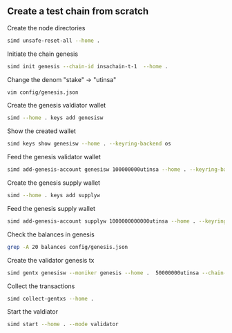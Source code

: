 ## Create a test chain from scratch 

Create the node directories
```bash
simd unsafe-reset-all --home .
```

Initiate the chain genesis
```bash
simd init genesis --chain-id insachain-t-1  --home .
```

Change the denom "stake" -> "utinsa"
```bash
vim config/genesis.json
```

Create the genesis valdiator wallet
```bash
simd --home . keys add genesisw
```

Show the created wallet
```bash
simd keys show genesisw --home . --keyring-backend os
```

Feed the genesis validator wallet
```bash
simd add-genesis-account genesisw 100000000utinsa --home . --keyring-backend os
```

Create the genesis supply wallet
```bash
simd --home . keys add supplyw
```

Feed the genesis supply wallet
```bash
simd add-genesis-account supplyw 1000000000000utinsa --home . --keyring-backend os
```

Check the balances in genesis
```bash
grep -A 20 balances config/genesis.json
```

Create the validator genesis tx
```bash
simd gentx genesisw --moniker genesis --home .  50000000utinsa --chain-id insachain-t-1
```

Collect the transactions
```bash
simd collect-gentxs --home .
```

Start the valdiator
```bash
simd start --home . --mode validator
```
